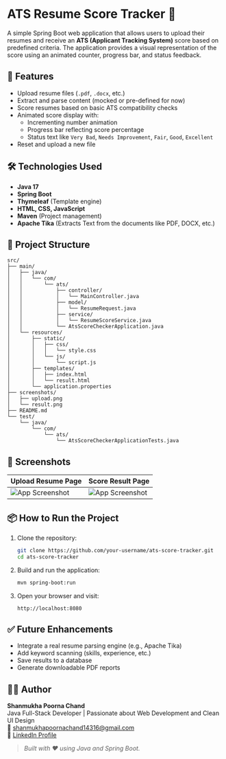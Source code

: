
# ATS Resume Score Tracker 📝

A simple Spring Boot web application that allows users to upload their resumes and receive an **ATS (Applicant Tracking System)** score based on predefined criteria. The application provides a visual representation of the score using an animated counter, progress bar, and status feedback.

## 🚀 Features

- Upload resume files (`.pdf`, `.docx`, etc.)
- Extract and parse content (mocked or pre-defined for now)
- Score resumes based on basic ATS compatibility checks
- Animated score display with:
  - Incrementing number animation
  - Progress bar reflecting score percentage
  - Status text like `Very Bad`, `Needs Improvement`, `Fair`, `Good`, `Excellent`
- Reset and upload a new file

## 🛠️ Technologies Used

- **Java 17**
- **Spring Boot**
- **Thymeleaf** (Template engine)
- **HTML, CSS, JavaScript**
- **Maven** (Project management)
- **Apache Tika** (Extracts Text from the documents like PDF, DOCX, etc.)

## 📁 Project Structure

```
src/
├── main/
│   ├── java/
│   │   └── com/
│   │       └── ats/
│   │           ├── controller/
│   │           │   └── MainController.java
│   │           ├── model/
│   │           │   └── ResumeRequest.java
│   │           ├── service/
│   │           │   └── ResumeScoreService.java
│   │           └── AtsScoreCheckerApplication.java
│   └── resources/
│       ├── static/
│       │   ├── css/
│       │   │   └── style.css
│       │   └── js/
│       │       └── script.js
│       ├── templates/
│       │   ├── index.html
│       │   └── result.html
│       └── application.properties
├── screenshots/
│   ├── upload.png
│   └── result.png
├── README.md
└── test/
    └── java/
        └── com/
            └── ats/
                └── AtsScoreCheckerApplicationTests.java

```

## 📸 Screenshots

| Upload Resume Page | Score Result Page |
|--------------------|-------------------|
| ![App Screenshot](screenshots/upload.png)| ![App Screenshot](screenshots/result.png)|

## 📦 How to Run the Project

1. Clone the repository:
   ```bash
   git clone https://github.com/your-username/ats-score-tracker.git
   cd ats-score-tracker
   ```

2. Build and run the application:
   ```bash
   mvn spring-boot:run
   ```

3. Open your browser and visit:
   ```
   http://localhost:8080
   ```

## ✅ Future Enhancements

- Integrate a real resume parsing engine (e.g., Apache Tika)
- Add keyword scanning (skills, experience, etc.)
- Save results to a database
- Generate downloadable PDF reports

## 🙋‍♂️ Author

**Shanmukha Poorna Chand**  
Java Full-Stack Developer | Passionate about Web Development and Clean UI Design  
📧 shanmukhapoornachand14316@gmail.com  
🔗 [LinkedIn Profile](www.linkedin.com/in/shanmukha-poorna-chand-adapaka)


> *Built with ❤️ using Java and Spring Boot.*

